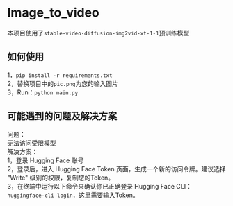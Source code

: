 # Image_to_video
本项目使用了`stable-video-diffusion-img2vid-xt-1-1`预训练模型
## 如何使用
1，`pip install -r requirements.txt` <br>
2，替换项目中的`pic.png`为您的输入图片 <br>
3，Run：`python main.py` <br>
## 可能遇到的问题及解决方案
问题：<br>
无法访问受限模型 <br>
解决方案：<br>
1，登录 Hugging Face 账号<br>
2，登录后，进入 Hugging Face Token 页面，生成一个新的访问令牌。建议选择 "Write" 级别的权限，复制您的Token。<br>
3，在终端中运行以下命令来确认你已正确登录 Hugging Face CLI：`huggingface-cli login`，这里需要输入Token。

